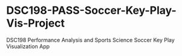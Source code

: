 # DSC198-PASS-Soccer-Key-Play-Vis-Project
DSC198 Performance Analysis and Sports Science Soccer Key Play Visualization App
